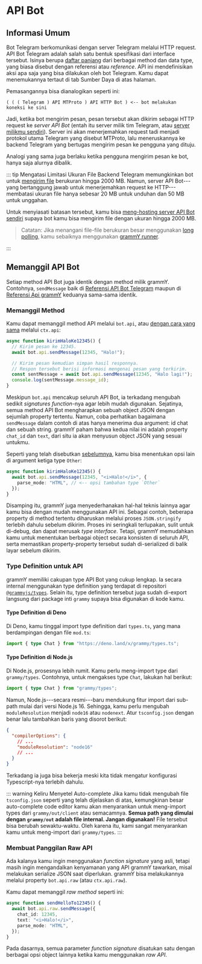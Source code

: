 # API Bot

## Informasi Umum

Bot Telegram berkomunikasi dengan server Telegram melalui HTTP request.
API Bot Telegram adalah salah satu bentuk spesifikasi dari interface tersebut. Isinya berupa [daftar panjang](https://core.telegram.org/bots/api) dari berbagai method dan data type, yang biasa disebut dengan referensi atau _reference_.
API ini mendefinisikan aksi apa saja yang bisa dilakukan oleh bot Telegram.
Kamu dapat menemukannya tertaut di tab Sumber Daya di atas halaman.

Pemasangannya bisa dianalogikan seperti ini:

```asciiart:no-line-numbers
( ( ( Telegram ) API MTProto ) API HTTP Bot ) <-- bot melakukan koneksi ke sini
```

Jadi, ketika bot mengirim pesan, pesan tersebut akan dikirim sebagai HTTP request ke _server API Bot_ (entah itu server milik tim Telegram, atau [server milikmu sendiri](https://core.telegram.org/bots/api#using-a-local-bot-api-server)).
Server ini akan menerjemahkan request tadi menjadi protokol utama Telegram yang disebut MTProto, lalu meneruskannya ke backend Telegram yang bertugas mengirim pesan ke pengguna yang dituju.

Analogi yang sama juga berlaku ketika pengguna mengirim pesan ke bot, hanya saja alurnya dibalik.

::: tip Mengatasi Limitasi Ukuran File
Backend Telegram memungkinkan bot untuk [mengirim file](./files) berukuran hingga 2000 MB.
Namun, server API Bot---yang bertanggung jawab untuk menerjemahkan request ke HTTP---membatasi ukuran file hanya sebesar 20 MB untuk unduhan dan 50 MB untuk unggahan.

Untuk menyiasati batasan tersebut, kamu bisa [meng-hosting server API Bot sendiri](https://core.telegram.org/bots/api#using-a-local-bot-api-server) supaya bot kamu bisa mengirim file dengan ukuran hingga 2000 MB.

> Catatan: Jika menangani file-file berukuran besar menggunakan [long polling](./deployment-types), kamu sebaiknya menggunakan [grammY runner](../plugins/runner).

:::

## Memanggil API Bot

Setiap method API Bot juga identik dengan method milik grammY.
Contohnya, `sendMessage` baik di [Referensi API Bot Telegram](https://core.telegram.org/bots/api#sendmessage) maupun di [Referensi Api grammY](/ref/core/Api#sendmessage) keduanya sama-sama identik.

### Memanggil Method

Kamu dapat memanggil method API melalui `bot.api`, atau [dengan cara yang sama](./context#aksi-yang-tersedia) melalui `ctx.api`:

```ts
async function kirimHaloKe12345() {
  // Kirim pesan ke 12345.
  await bot.api.sendMessage(12345, "Halo!");

  // Kirim pesan kemudian simpan hasil responnya.
  // Respon tersebut berisi informasi mengenai pesan yang terkirim.
  const sentMessage = await bot.api.sendMessage(12345, "Halo lagi!");
  console.log(sentMessage.message_id);
}
```

Meskipun `bot.api` mencakup seluruh API Bot, ia terkadang mengubah sedikit _signatures function_-nya agar lebih mudah digunakan.
Sejatinya, semua method API Bot mengharapkan sebuah object JSON dengan sejumlah property tertentu.
Namun, coba perhatikan bagaimana `sendMessage` dalam contoh di atas hanya menerima dua argument: id chat dan sebuah string.
grammY paham bahwa kedua nilai ini adalah property `chat_id` dan `text`, dari situ ia akan menyusun object JSON yang sesuai untukmu.

Seperti yang telah disebutkan [sebelumnya](./basics#mengirim-pesan), kamu bisa menentukan opsi lain di argument ketiga type `Other`:

```ts
async function kirimHaloKe12345() {
  await bot.api.sendMessage(12345, "<i>Halo!</i>", {
    parse_mode: "HTML", // <-- opsi tambahan type `Other`
  });
}
```

Disamping itu, grammY juga menyederhanakan hal-hal teknis lainnya agar kamu bisa dengan mudah menggunakan API ini.
Sebagai contoh, beberapa property di method tertentu diharuskan melalui proses `JSON.stringify` terlebih dahulu sebelum dikirim.
Proses ini seringkali terlupakan, sulit untuk di-debug, dan dapat merusak _type interface_.
Tetapi, grammY memudahkan kamu untuk menentukan berbagai object secara konsisten di seluruh API, serta memastikan property-property tersebut sudah di-serialized di balik layar sebelum dikirim.

### Type Definition untuk API

grammY memiliki cakupan type API Bot yang cukup lengkap.
Ia secara internal menggunakan type definition yang terdapat di repositori [`@grammyjs/types`](https://github.com/grammyjs/types).
Selain itu, type definition tersebut juga sudah di-export langsung dari package inti `grammy` supaya bisa digunakan di kode kamu.

#### Type Definition di Deno

Di Deno, kamu tinggal import type definition dari `types.ts`, yang mana berdampingan dengan file `mod.ts`:

```ts
import { type Chat } from "https://deno.land/x/grammy/types.ts";
```

#### Type Definition di Node.js

Di Node.js, prosesnya lebih rumit.
Kamu perlu meng-import type dari `grammy/types`.
Contohnya, untuk mengakses type `Chat`, lakukan hal berikut:

```ts
import { type Chat } from "grammy/types";
```

Namun, Node.js---secara resmi---baru mendukung fitur import dari sub-path mulai dari versi Node.js 16.
Sehingga, kamu perlu mengubah `moduleResolution` menjadi `node16` atau `nodenext`.
Atur `tsconfig.json` dengan benar lalu tambahkan baris yang disorot berikut:

```json
{
  "compilerOptions": {
    // ...
    "moduleResolution": "node16"
    // ...
  }
}
```

Terkadang ia juga bisa bekerja meski kita tidak mengatur konfigurasi Typescript-nya terlebih dahulu.

::: warning Keliru Menyetel Auto-complete
Jika kamu tidak mengubah file `tsconfig.json` seperti yang telah dijelaskan di atas, kemungkinan besar auto-complete code editor kamu akan menyarankan untuk meng-import types dari `grammy/out/client` atau semacamnya.
**Semua path yang dimulai dengan `grammy/out` adalah file internal. Jangan digunakan!**
File tersebut bisa berubah sewaktu-waktu.
Oleh karena itu, kami sangat menyarankan kamu untuk meng-import dari `grammy/types`.
:::

### Membuat Panggilan Raw API

Ada kalanya kamu ingin menggunakan _function signature_ yang asli, tetapi masih ingin mengandalkan kenyamanan yang API grammY tawarkan, misal melakukan serialize JSON saat diperlukan.
grammY bisa melakukannya melalui property `bot.api.raw` (atau `ctx.api.raw`).

Kamu dapat memanggil _raw method_ seperti ini:

```ts
async function sendHelloTo12345() {
  await bot.api.raw.sendMessage({
    chat_id: 12345,
    text: "<i>Halo!</i>",
    parse_mode: "HTML",
  });
}
```

Pada dasarnya, semua parameter _function signature_ disatukan satu dengan berbagai opsi object lainnya ketika kamu menggunakan _raw API_.
